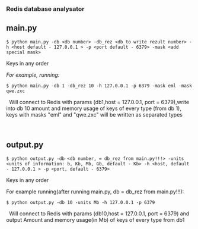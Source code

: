 ### Redis database analysator

## main.py

```
$ python main.py -db <db number> -db_rez <db to write rezult number> -h <host default - 127.0.0.1 > -p <port default - 6379> -mask <add special mask>
```  
Keys in any order

*For example, running:*


```    
$ python main.py -db 1 -db_rez 10 -h 127.0.0.1 -p 6379 -mask eml -mask qwe.zxc
````  


&nbsp; Will connect to Redis with params (db1,host = 127.0.0.1, port = 6379),write into db 10 amount and memory usage of keys of every type (from db 1), keys with masks "eml" and "qwe.zxc" will be written as separated types

&nbsp;

## output.py


```
$ python output.py -db <db number, = db_rez from main.py!!!> -units <units of information: b, Kb, Mb, Gb, default - Kb> -h <host, default - 127.0.0.1 > -p <port, default - 6379>
```
Keys in any order


For example running(after running main.py, db = db_rez from main.py!!!):

```  
$ python output.py -db 10 -units Mb -h 127.0.0.1 -p 6379
```

&nbsp; Will connect to Redis with params (db10,host = 127.0.0.1, port = 6379) and output 
Amount and memory usage(in Mb) of keys of every type from db1
